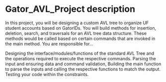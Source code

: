# Gator_AVL_Project description
In this project, you will be designing a custom AVL tree to organize UF student accounts based on GatorIDs. You will build methods for insertion, deletion, search, 
and traversals for an AVL tree data structure. 
These methods would be called based on certain commands that are invoked in the main method. You are responsible for...

Designing the interface/modules/functions of the standard AVL Tree and the operations required to execute the respective commands.
Parsing the input and ensuring data and command validation,
Building the main function to parse the inputs and calling the respective functions to match the output.
Testing your code within the constraints.
